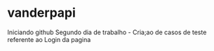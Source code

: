 # vanderpapi

Iniciando github
Segundo dia de trabalho - Cria;ao de casos de teste referente ao Login da pagina 
